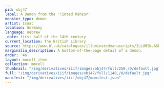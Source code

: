 ```yaml
---
pid: obj47
label: A Demon from the 'Tinted Mahzor'
monster_type: demon
artist: Isaac
location: Germany
language: Hebrew
_date: first half of the 14th century
current_location: The British Library
source: https://www.bl.uk/catalogues/illuminatedmanuscripts/ILLUMIN.ASP?Size=mid&IllID=52542
marginalia_description: A bottom-of-the-page detail of a demon.
order: '46'
layout: mmcoll_item
collection: mmcoll
thumbnail: "/img/derivatives/iiif/images/obj47/full/250,/0/default.jpg"
full: "/img/derivatives/iiif/images/obj47/full/1140,/0/default.jpg"
manifest: "/img/derivatives/iiif/obj47/manifest.json"
---
```

